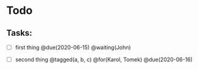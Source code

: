 # Todo

## Tasks:

- [ ] first thing @due(2020-06-15) @waiting(John)
- [ ] second thing @tagged(a, b, c) @for(Karol, Tomek) @due(2020-06-16)

